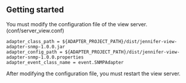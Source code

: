 ## Getting started

You must modify the configuration file of the view server. (conf/server_view.conf)
```
adapter_class_path = ${ADAPTER_PROJECT_PATH}/dist/jennifer-view-adapter-snmp-1.0.0.jar
adapter_config_path = ${ADAPTER_PROJECT_PATH}/dist/jennifer-view-adapter-snmp-1.0.0.properties
adapter_event_class_name = event.SNMPAdapter
```

After modifying the configuration file, you must restart the view server.

